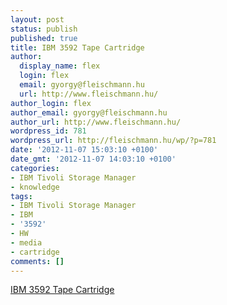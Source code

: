 ```yaml
---
layout: post
status: publish
published: true
title: IBM 3592 Tape Cartridge
author:
  display_name: flex
  login: flex
  email: gyorgy@fleischmann.hu
  url: http://www.fleischmann.hu/
author_login: flex
author_email: gyorgy@fleischmann.hu
author_url: http://www.fleischmann.hu/
wordpress_id: 781
wordpress_url: http://fleischmann.hu/wp/?p=781
date: '2012-11-07 15:03:10 +0100'
date_gmt: '2012-11-07 14:03:10 +0100'
categories:
- IBM Tivoli Storage Manager
- knowledge
tags:
- IBM Tivoli Storage Manager
- IBM
- '3592'
- HW
- media
- cartridge
comments: []
---
```

<p><a href="http://www-03.ibm.com/systems/storage/media/3592/specifications.html">IBM 3592 Tape Cartridge</a></p>
